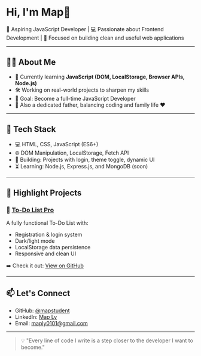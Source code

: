 # Hi, I'm Map👋

🎯 Aspiring JavaScript Developer | 💻 Passionate about Frontend Development | 🚀 Focused on building clean and useful web applications

---

## 👨‍💻 About Me

- 🌱 Currently learning **JavaScript (DOM, LocalStorage, Browser APIs, Node.js)**
- 🛠️ Working on real-world projects to sharpen my skills
- 🎯 Goal: Become a full-time JavaScript Developer
- 👶 Also a dedicated father, balancing coding and family life ❤️

---

## 🧰 Tech Stack

- 💻 HTML, CSS, JavaScript (ES6+)
- 🌐 DOM Manipulation, LocalStorage, Fetch API
- 🧪 Building: Projects with login, theme toggle, dynamic UI
- ⏳ Learning: Node.js, Express.js, and MongoDB (soon)

---

## 📌 Highlight Projects

### 📝 [To-Do List Pro](https://github.com/yourusername/todo-list-pro)
A fully functional To-Do List with:
- Registration & login system
- Dark/light mode
- LocalStorage data persistence
- Responsive and clean UI

➡️ Check it out: [View on GitHub](https://github.com/yourusername/todo-list-pro)

---

## 📫 Let's Connect

- GitHub: [@mapstudent](https://github.com/mapstudent)
- LinkedIn: [Map Ly](https://www.linkedin.com/in/maply/)
- Email: maply0101@gmail.com

---

> 💡 "Every line of code I write is a step closer to the developer I want to become."

